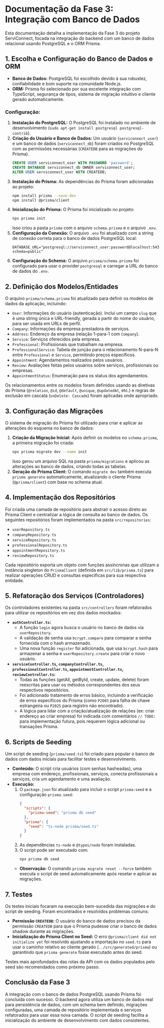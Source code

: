 # Documentação da Fase 3: Integração com Banco de Dados

Esta documentação detalha a implementação da Fase 3 do projeto ServiConnect, focada na integração do backend com um banco de dados relacional usando PostgreSQL e o ORM Prisma.

## 1. Escolha e Configuração do Banco de Dados e ORM

*   **Banco de Dados:** PostgreSQL foi escolhido devido à sua robustez, confiabilidade e bom suporte na comunidade Node.js.
*   **ORM:** Prisma foi selecionado por sua excelente integração com TypeScript, segurança de tipos, sistema de migração intuitivo e cliente gerado automaticamente.

### Configuração:

1.  **Instalação do PostgreSQL:** O PostgreSQL foi instalado no ambiente de desenvolvimento (`sudo apt-get install postgresql postgresql-contrib`).
2.  **Criação do Usuário e Banco de Dados:** Um usuário (`serviconnect_user`) e um banco de dados (`serviconnect_db`) foram criados no PostgreSQL com as permissões necessárias (`CREATEDB` para as migrações do Prisma).
    ```sql
    CREATE USER serviconnect_user WITH PASSWORD 'password';
    CREATE DATABASE serviconnect_db OWNER serviconnect_user;
    ALTER USER serviconnect_user WITH CREATEDB;
    ```
3.  **Instalação do Prisma:** As dependências do Prisma foram adicionadas ao projeto:
    ```bash
    npm install prisma --save-dev
    npm install @prisma/client
    ```
4.  **Inicialização do Prisma:** O Prisma foi inicializado no projeto:
    ```bash
    npx prisma init
    ```
    Isso criou a pasta `prisma` com o arquivo `schema.prisma` e o arquivo `.env`.
5.  **Configuração da Conexão:** O arquivo `.env` foi atualizado com a string de conexão correta para o banco de dados PostgreSQL local:
    ```dotenv
    DATABASE_URL="postgresql://serviconnect_user:password@localhost:5432/serviconnect_db?schema=public"
    ```
6.  **Configuração do Schema:** O arquivo `prisma/schema.prisma` foi configurado para usar o provider `postgresql` e carregar a URL do banco de dados do `.env`.

## 2. Definição dos Modelos/Entidades

O arquivo `prisma/schema.prisma` foi atualizado para definir os modelos de dados da aplicação, incluindo:

*   `User`: Informações do usuário (autenticação). Inclui um campo `slug` que é uma string única e URL-friendly, gerada a partir do nome do usuário, para ser usada em URLs de perfil.
*   `Company`: Informações da empresa prestadora de serviços.
*   `Address`: Endereço da empresa (relação 1-para-1 com `Company`).
*   `Service`: Serviços oferecidos pela empresa.
*   `Professional`: Profissionais que trabalham na empresa.
*   `ProfessionalService`: Tabela de junção para o relacionamento N-para-N entre `Professional` e `Service`, permitindo preços específicos.
*   `Appointment`: Agendamentos realizados pelos usuários.
*   `Review`: Avaliações feitas pelos usuários sobre serviços, profissionais ou empresas.
*   `AppointmentStatus`: Enumeração para os status dos agendamentos.

Os relacionamentos entre os modelos foram definidos usando as diretivas do Prisma (`@relation`, `@id`, `@default`, `@unique`, `@updatedAt`, etc.) e regras de exclusão em cascata (`onDelete: Cascade`) foram aplicadas onde apropriado.

## 3. Configuração das Migrações

O sistema de migração do Prisma foi utilizado para criar e aplicar as alterações do esquema no banco de dados:

1.  **Criação da Migração Inicial:** Após definir os modelos no `schema.prisma`, a primeira migração foi criada:
    ```bash
    npx prisma migrate dev --name init
    ```
    Isso gerou um arquivo SQL na pasta `prisma/migrations` e aplicou as alterações ao banco de dados, criando todas as tabelas.
2.  **Geração do Prisma Client:** O comando `migrate dev` também executa `prisma generate` automaticamente, atualizando o cliente Prisma (`@prisma/client`) com base no schema atual.

## 4. Implementação dos Repositórios

Foi criada uma camada de repositório para abstrair o acesso direto ao Prisma Client e centralizar a lógica de consulta ao banco de dados. Os seguintes repositórios foram implementados na pasta `src/repositories`:

*   `userRepository.ts`
*   `companyRepository.ts`
*   `serviceRepository.ts`
*   `professionalRepository.ts`
*   `appointmentRepository.ts`
*   `reviewRepository.ts`

Cada repositório exporta um objeto com funções assíncronas que utilizam a instância singleton do `PrismaClient` (definida em `src/lib/prisma.ts`) para realizar operações CRUD e consultas específicas para sua respectiva entidade.

## 5. Refatoração dos Serviços (Controladores)

Os controladores existentes na pasta `src/controllers` foram refatorados para utilizar os repositórios em vez dos dados mockados:

*   **`authController.ts`:**
    *   A função `login` agora busca o usuário no banco de dados via `userRepository`.
    *   A validação de senha usa `bcrypt.compare` para comparar a senha fornecida com o hash armazenado.
    *   Uma nova função `register` foi adicionada, que usa `bcrypt.hash` para armazenar a senha e `userRepository.create` para criar o novo usuário.
*   **`serviceController.ts`, `companyController.ts`, `professionalController.ts`, `appointmentController.ts`, `reviewController.ts`:**
    *   Todas as funções (getAll, getById, create, update, delete) foram reescritas para usar os métodos correspondentes dos seus respectivos repositórios.
    *   Foi adicionado tratamento de erros básico, incluindo a verificação de erros específicos do Prisma (como `P2003` para falha de chave estrangeira ou `P2025` para registro não encontrado).
    *   A lógica para lidar com a criação/atualização de relações (ex: criar endereço ao criar empresa) foi indicada com comentários `// TODO:` para implementação futura, pois requerem lógica adicional ou transações Prisma.

## 6. Scripts de Seeding

Um script de seeding (`prisma/seed.ts`) foi criado para popular o banco de dados com dados iniciais para facilitar testes e desenvolvimento.

*   **Conteúdo:** O script cria usuários (com senhas hasheadas), uma empresa com endereço, profissionais, serviços, conecta profissionais a serviços, cria um agendamento e uma avaliação.
*   **Execução:**
    1.  O `package.json` foi atualizado para incluir o script `prisma:seed` e a configuração `prisma.seed`:
        ```json
        {
          "scripts": {
            "prisma:seed": "prisma db seed"
          },
          "prisma": {
            "seed": "ts-node prisma/seed.ts"
          }
        }
        ```
    2.  As dependências `ts-node` e `@types/node` foram instaladas.
    3.  O script pode ser executado com:
        ```bash
        npx prisma db seed
        ```
    *   **Observação:** O comando `prisma migrate reset --force` também executa o script de seed automaticamente após resetar e aplicar as migrações.

## 7. Testes

Os testes iniciais focaram na execução bem-sucedida das migrações e do script de seeding. Foram encontrados e resolvidos problemas comuns:

*   **Permissão `CREATEDB`:** O usuário do banco de dados precisou da permissão `CREATEDB` para que o Prisma pudesse criar o banco de dados shadow durante as migrações.
*   **Inicialização do Prisma Client no Seed:** O erro `@prisma/client did not initialize yet` foi resolvido ajustando a importação no `seed.ts` para usar o caminho relativo ao cliente gerado (`../src/generated/prisma`) ou garantindo que `prisma generate` fosse executado antes do seed.

Testes mais aprofundados das rotas da API com os dados populados pelo seed são recomendados como próximo passo.

## Conclusão da Fase 3

A integração com o banco de dados PostgreSQL usando Prisma foi concluída com sucesso. O backend agora utiliza um banco de dados real para persistência de dados, com um schema bem definido, migrações configuradas, uma camada de repositório implementada e serviços refatorados para usar essa nova camada. O script de seeding facilita a inicialização do ambiente de desenvolvimento com dados consistentes.
